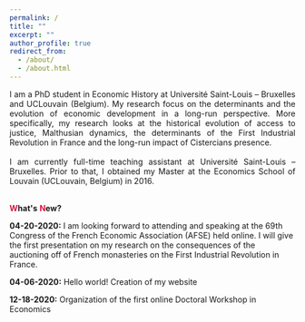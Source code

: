 ```yaml
---
permalink: /
title: ""
excerpt: ""
author_profile: true
redirect_from: 
  - /about/
  - /about.html
---
```


<div style="text-align: justify"> 
I am a PhD student in Economic History at Université Saint-Louis – Bruxelles and UCLouvain (Belgium). My research focus on the determinants and the evolution of economic development in a long-run perspective. More specifically, my research looks at the historical evolution of access to justice, Malthusian dynamics, the determinants of the First Industrial Revolution in France and the long-run impact of Cistercians presence.</div>

<div style="text-align: justify"> 
<br/>I am currently full-time teaching assistant at Université Saint-Louis – Bruxelles. Prior to that, I obtained my Master at the Economics School of Louvain (UCLouvain, Belgium) in 2016.</div>

<br/><span style="color:#dc143c"> **W**</span>**hat's** <span style="color:#dc143c"> **N**</span>**ew?**

**04-20-2020:** I am looking forward to attending and speaking at the 69th Congress of the French Economic Association (AFSE) held online. I will give the first presentation on my research on the consequences of the auctioning off of French monasteries on the First Industrial Revolution in France.

**04-06-2020:** Hello world! Creation of my website 

**12-18-2020:** Organization of the first online Doctoral Workshop in Economics 


